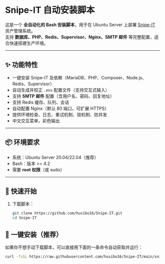 # Snipe-IT 自动安装脚本

这是一个 **全自动化的 Bash 安装脚本**，用于在 Ubuntu Server 上部署 [Snipe-IT](https://snipeitapp.com/) 资产管理系统。  
支持 **数据库、PHP、Redis、Supervisor、Nginx、SMTP 邮件** 等完整配置，适合快速搭建生产环境。

---

## ✨ 功能特性
- 一键安装 Snipe-IT 及依赖（MariaDB、PHP、Composer、Node.js、Redis、Supervisor）
- 自动生成并校正 `.env` 配置文件（支持交互式输入）
- 支持 **SMTP 邮件** 配置（含用户名、密码、回复地址）
- 支持 Redis 缓存、队列、会话
- 自动配置 Nginx（默认 80 端口，可扩展 HTTPS）
- 提供环境检查、日志、重试机制、锁机制、防并发
- 中文交互菜单，彩色输出

---

## 📦 环境要求
- 系统：Ubuntu Server 20.04/22.04（推荐）
- Bash：版本 >= 4.2
- 需要 **root 权限**（或 sudo）

---

## 🚀 快速开始

1. 下载脚本：
   ```bash
   git clone https://github.com/husibo16/Snipe-IT.git
   cd Snipe-IT

## 🚀 一键安装（推荐）
如果你不想手动下载脚本，可以直接用下面的一条命令自动获取并运行：

```bash
curl -fsSL https://raw.githubusercontent.com/husibo16/Snipe-IT/main/snipeit_installer.sh | sudo bash


